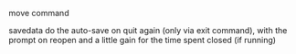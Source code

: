 move command

savedata
    do the auto-save on quit again (only via exit command), with the prompt on reopen and a little gain for the time spent closed (if running)